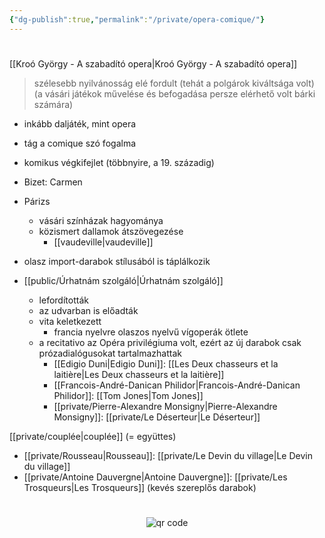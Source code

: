 ```yaml
---
{"dg-publish":true,"permalink":"/private/opera-comique/"}
---
```


#

[[Kroó György - A szabadító opera\|Kroó György - A szabadító opera]]

> szélesebb nyilvánosság elé fordult (tehát a polgárok kiváltsága volt) (a vásári játékok művelése és befogadása persze elérhető volt bárki számára)

- inkább daljáték, mint opera
- tág a comique szó fogalma
- komikus végkifejlet (többnyire, a 19. századig)
- Bizet: Carmen
- Párizs
	- vásári színházak hagyománya
	- közismert dallamok átszövegezése
		- [[vaudeville\|vaudeville]]
- olasz import-darabok stílusából is táplálkozik

- [[public/Úrhatnám szolgáló\|Úrhatnám szolgáló]]
	- lefordították
	- az udvarban is előadták
	- vita keletkezett
		- francia nyelvre olaszos nyelvű vígoperák ötlete
	- a recitativo az Opéra privilégiuma volt, ezért az új darabok csak prózadialógusokat tartalmazhattak
		- [[Edigio Duni\|Edigio Duni]]: [[Les Deux chasseurs et la laitière\|Les Deux chasseurs et la laitière]]
		- [[Francois-André-Danican Philidor\|Francois-André-Danican Philidor]]: [[Tom Jones\|Tom Jones]]
		- [[private/Pierre-Alexandre Monsigny\|Pierre-Alexandre Monsigny]]: [[private/Le Déserteur\|Le Déserteur]]

[[private/couplée\|couplée]] (= együttes)

- [[private/Rousseau\|Rousseau]]: [[private/Le Devin du village\|Le Devin du village]]
- [[private/Antoine Dauvergne\|Antoine Dauvergne]]: [[private/Les Trosqueurs\|Les Trosqueurs]] (kevés szereplős darabok)



#
<p style="text-align: center;"><img src="https://chart.googleapis.com/chart?cht=qr&chl=https://notes.andrasdenes.com/opera-comique&chs=180x180&choe=UTF-8&chld=L|2" alt="qr code"></p>

